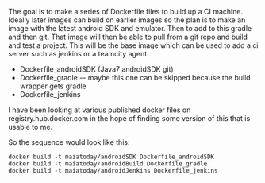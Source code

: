 The goal is to make a series of Dockerfile files to build up a CI machine. Ideally later images can build on earlier images so the plan is to make an image with the latest android SDK and emulator. Then to add to this gradle and then git. That image will then be able to pull from a git repo and build and test a project. This will be the base image which can be used to add a ci server such as jenkins or a teamcity agent.

* Dockerfile_androidSDK (Java7 androidSDK git)
* Dockerfile_gradle   -- maybe this one can be skipped because the build wrapper gets gradle
* Dockerfile_jenkins


I have been looking at various published docker files on registry.hub.docker.com in the hope of finding some version of this that is usable to me.

So the sequence would look like this:

    docker build -t maiatoday/androidSDK Dockerfile_androidSDK
    docker build -t maiatoday/androidBuild Dockerfile_gradle
    docker build -t maiatoday/androidJenkins Dockerfile_jenkins

